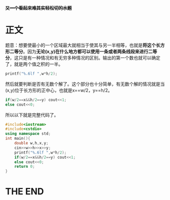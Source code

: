 **~~又一个看起来难其实轻松切的水题~~**

# **正文**

题意：想要使最小的一个区域最大就相当于使其与另一半相等，也就是**将这个长方形二等分**。因为**无论(x,y)在什么地方都可以使用一条或者两条线段来进行二等分**，这只是有一种情况和有无穷多种情况的区别。输出的第一个数也就可以确定了，就是两个值之积的一半。

```cpp
printf("%.6lf ",w*h/2);
```
然后就要判断是否有无数个解了。这个部分也十分简单，有无数个解的情况就是当(x,y)位于长方形的正中心，也就是x==w/2，y==h/2。

```cpp
if(w/2==x&&h/2==y) cout<<1;
else cout<<0;
```

所以以下就是完整代码了。

```cpp
#include<iostream>
#include<cstdio>
using namespace std;
int main(){
    double w,h,x,y;
    cin>>w>>h>>x>>y;
    printf("%.6lf ",w*h/2);
    if(w/2==x&&h/2==y) cout<<1;
    else cout<<0;
    return 0;
}
```

# **THE END**
